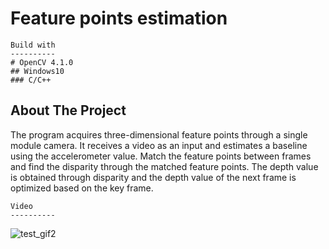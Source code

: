 
 Feature points estimation
 =========================
   
    Build with
    ----------
    # OpenCV 4.1.0
    ## Windows10
    ### C/C++
   About The Project
   -----------------
The program acquires three-dimensional feature points through a single module camera. It receives a video as an input and estimates a baseline using the accelerometer value. Match the feature points between frames and find the disparity through the matched feature points. The depth value is obtained through disparity and the depth value of the next frame is optimized based on the key frame.
   
   
    Video
    ----------
![test_gif2](https://user-images.githubusercontent.com/93419240/139624119-f2cea1b1-288f-4ea7-91b0-5ab08f389e1c.gif)


